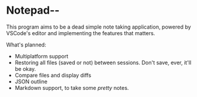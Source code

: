 # Notepad--

This program aims to be a dead simple note taking application, powered by VSCode's editor and implementing the features that matters.

What's planned:
- Multiplatform support
- Restoring all files (saved or not) between sessions. Don't save, ever, it'll be okay.
- Compare files and display diffs
- JSON outline
- Markdown support, to take some *pretty* notes.